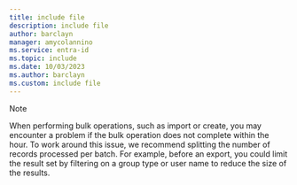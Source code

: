 ```yaml
---
title: include file
description: include file
author: barclayn
manager: amycolannino
ms.service: entra-id
ms.topic: include
ms.date: 10/03/2023
ms.author: barclayn
ms.custom: include file
---
```


>[!Note]
> When performing bulk operations, such as import or create, you may encounter a problem if the bulk operation does not complete within the hour.
To work around this issue, we recommend splitting the number of records processed per batch. For example, before an export, you could limit the result set by filtering on a group type or user name to reduce the size of the results.
